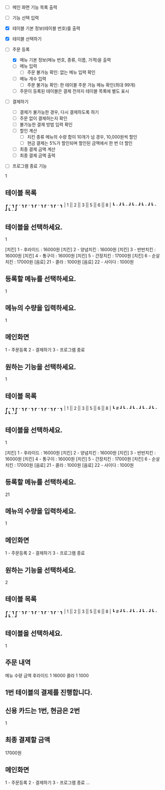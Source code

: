 - [ ] 메인 화면 기능 목록 출력
- [ ] 기능 선택 입력

- [x] 테이블 기본 정보(테이블 번호)를 출력
- [x] 테이블 선택하기

- [ ] 주문 등록
  - [x] 메뉴 기본 정보(메뉴 번호, 종류, 이름, 가격)을 출력
  - [ ] 메뉴 입력
    - [ ] 주문 불가능 확인: 없는 메뉴 입력 확인
  - [ ] 메뉴 개수 입력
    - [ ] 주문 불가능 확인: 한 테이블 주문 가능 메뉴 확인(최대 99개)
  - [ ] 주문이 등록된 테이블은 결제 전까지 테이블 목록에 별도 표시

- [ ] 결제하기
  - [ ] 결제가 불가능한 경우, 다시 결제하도록 하기
   - [ ] 주문 없이 결제하는지 확인
   - [ ] 불가능한 결제 방법 입력 확인
  - [ ] 할인 계산
    - [ ] 치킨 종류 메뉴의 수량 합이 10개가 넘 경우, 10,000원씩 할인
    - [ ] 현금 결제는 5%가 할인되며 할인된 금액에서 한 번 더 할인
  - [ ] 최종 결제 금액 계산
  - [ ] 최종 결제 금액 출력

- [ ] 프로그램 종료 기능



1

## 테이블 목록
┏ - ┓┏ - ┓┏ - ┓┏ - ┓┏ - ┓┏ - ┓
| 1 || 2 || 3 || 5 || 6 || 8 |
┗ - ┛┗ - ┛┗ - ┛┗ - ┛┗ - ┛┗ - ┛

## 테이블을 선택하세요.
1

[치킨] 1 - 후라이드 : 16000원
[치킨] 2 - 양념치킨 : 16000원
[치킨] 3 - 반반치킨 : 16000원
[치킨] 4 - 통구이 : 16000원
[치킨] 5 - 간장치킨 : 17000원
[치킨] 6 - 순살치킨 : 17000원
[음료] 21 - 콜라 : 1000원
[음료] 22 - 사이다 : 1000원

## 등록할 메뉴를 선택하세요.
1

## 메뉴의 수량을 입력하세요.
1

## 메인화면
1 - 주문등록
2 - 결제하기
3 - 프로그램 종료

## 원하는 기능을 선택하세요.
1

## 테이블 목록
┏ - ┓┏ - ┓┏ - ┓┏ - ┓┏ - ┓┏ - ┓
| 1 || 2 || 3 || 5 || 6 || 8 |
┗ # ┛┗ - ┛┗ - ┛┗ - ┛┗ - ┛┗ - ┛

## 테이블을 선택하세요.
1

[치킨] 1 - 후라이드 : 16000원
[치킨] 2 - 양념치킨 : 16000원
[치킨] 3 - 반반치킨 : 16000원
[치킨] 4 - 통구이 : 16000원
[치킨] 5 - 간장치킨 : 17000원
[치킨] 6 - 순살치킨 : 17000원
[음료] 21 - 콜라 : 1000원
[음료] 22 - 사이다 : 1000원

## 등록할 메뉴를 선택하세요.
21

## 메뉴의 수량을 입력하세요.
1

## 메인화면
1 - 주문등록
2 - 결제하기
3 - 프로그램 종료

## 원하는 기능을 선택하세요.
2

## 테이블 목록
┏ - ┓┏ - ┓┏ - ┓┏ - ┓┏ - ┓┏ - ┓
| 1 || 2 || 3 || 5 || 6 || 8 |
┗ # ┛┗ - ┛┗ - ┛┗ - ┛┗ - ┛┗ - ┛

## 테이블을 선택하세요.
1

## 주문 내역
메뉴 수량 금액
후라이드 1 16000
콜라 1 1000

## 1번 테이블의 결제를 진행합니다.
## 신용 카드는 1번, 현금은 2번
1

## 최종 결제할 금액
17000원

## 메인화면
1 - 주문등록
2 - 결제하기
3 - 프로그램 종료
...